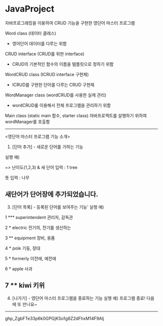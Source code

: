 # JavaProject
자바프로그래밍을 이용하여 CRUD 기능을 구현한 영단어 마스터 프로그램

Word class (데이터 클래스)
- 영어단어 데이터를 다루는 위함
  
CRUD interface (CRUD를 위한 interface)
- CRUD의 기본적인 함수의 이름을 템플릿으로 정하기 위함

WordCRUD class (ICRUD interface 구현체)
- ICRUD를 구현한 단어를 다루는 CRUD 구현체

WordManager class (wordCRUD를 사용한 실제 관리)
- wordCRUD룰 이용해서 전체 프로그램을 관리하기 위함
  
Main class (static main 함수, starter class) 
  자바프로젝트를 살행하기 위하여 wordManager를 호출함
  
-----------------------------------
<영단어 마스터 프로그램 기능 소개> 
1. [단어 추가] - 새로운 단어를 가하는 기능
   
실행 예) 

=> 난이도(1,2,3) & 새 단어 입력 : 1 tree 

뜻 입력 : 나무 

새단어가 단어장에 추가되었습니다.
-----------------------------------
3. [단어 목록] - 등록된 단어를 보여주는 기능'
실행 예)

1 *** superintendent  관리자, 감독관
   
2 *                       electric  전기의, 전기를 생산하는 

3 **                    equipment  장비, 용품

4 *                        pole  기둥, 장대 

5 *                       formerly  이전에, 예전에 
 
6 *                      apple  사과 

7 **                      kiwi  키위 
 -----------------------------------

4. [나가기] - 영단어 마스터 프로그램을 종료하는 기능 
실행 예) 
프로그램 종료! 다음에 또 만나요~ 
----------------------------------- 
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
 
